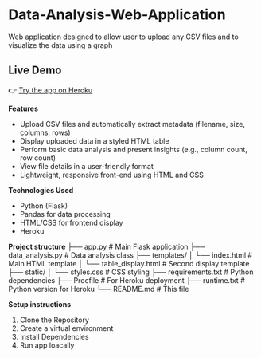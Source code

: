 # Data-Analysis-Web-Application
Web application designed to allow user to upload any CSV files and to visualize the data using a graph

## Live Demo
👉 [Try the app on Heroku](https://data-analysis-web-app-d7a5dbedabae.herokuapp.com/)

**Features**
- Upload CSV files and automatically extract metadata (filename, size, columns, rows)
- Display uploaded data in a styled HTML table
- Perform basic data analysis and present insights (e.g., column count, row count)
- View file details in a user-friendly format
- Lightweight, responsive front-end using HTML and CSS

**Technologies Used**
- Python (Flask)
- Pandas for data processing
- HTML/CSS for frontend display
- Heroku

**Project structure**
├── app.py                 # Main Flask application
├── data_analysis.py       # Data analysis class
├── templates/
│   └── index.html         # Main HTML template
│   └── table_display.html # Second display template
├── static/
│   └── styles.css         # CSS styling
├── requirements.txt       # Python dependencies
├── Procfile               # For Heroku deployment
├── runtime.txt            # Python version for Heroku
└── README.md              # This file

**Setup instructions**
1. Clone the Repository
2. Create a virtual environment
3. Install Dependencies
4. Run app loacally
